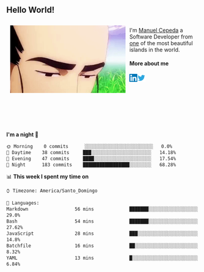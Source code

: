<h2> Hello World!</h2>

<div style="display:inline-block">
  <img alt="Ah, I see you're a man of culture as well" align="left" width="60%" style="margin: 10px" src="https://raw.githubusercontent.com/mecm1993/mecm1993/master/assets/background.gif">

  I'm [Manuel Cepeda](https://manuelcepeda.dev) a Software Developer from [one](https://en.wikipedia.org/wiki/Dominican_Republic) of the most beautiful islands in the world.

  #### More about me

  <a href="https://www.linkedin.com/in/manuel-cepeda-0336a999/">
    <img align="left" alt="Manuel Cepeda | LinkedIn" width="21px" src="https://raw.githubusercontent.com/mecm1993/mecm1993/master/assets/linkedin.svg" />
  </a>
  <a href="https://twitter.com/mecm1993">
    <img align="left" alt="Manuel Cepeda | Twitter" width="21px" src="https://raw.githubusercontent.com/mecm1993/mecm1993/master/assets/twitter.svg" />
  </a>
  <br />
  <br />
  <br />
  <br />
  <br />
  <br />
  <br />
  <br />
</div>

<!--START_SECTION:waka-->
**I'm a night 🦉** 

```text
🌞 Morning    0 commits      ░░░░░░░░░░░░░░░░░░░░░░░░░   0.0% 
🌆 Daytime    38 commits     ███░░░░░░░░░░░░░░░░░░░░░░   14.18% 
🌃 Evening    47 commits     ████░░░░░░░░░░░░░░░░░░░░░   17.54% 
🌙 Night      183 commits    █████████████████░░░░░░░░   68.28%

```


📊 **This week I spent my time on** 

```text
⌚︎ Timezone: America/Santo_Domingo

💬 Languages: 
Markdown                 56 mins             ███████░░░░░░░░░░░░░░░░░░   29.0% 
Bash                     54 mins             ███████░░░░░░░░░░░░░░░░░░   27.62% 
JavaScript               28 mins             ███░░░░░░░░░░░░░░░░░░░░░░   14.8% 
Batchfile                16 mins             ██░░░░░░░░░░░░░░░░░░░░░░░   8.32% 
YAML                     13 mins             █░░░░░░░░░░░░░░░░░░░░░░░░   6.84%

```


<!--END_SECTION:waka-->